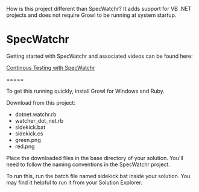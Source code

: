 How is this project different than SpecWatchr?
It adds support for VB .NET projects and does not require Growl to be running at system startup.

SpecWatchr 
=======================
Getting started with SpecWatchr and associated videos can be found here:

[Continous Testing with SpecWatchr](http://nspec.org/continuoustesting)

=====

To get this running quickly, install Growl for Windows and Ruby.

Download from this project:

- dotnet.watchr.rb
- watcher_dot_net.rb
- sidekick.bat
- sidekick.cs
- green.png
- red.png

Place the downloaded files in the base directory of your solution.  You'll need to follow the naming conventions in the SpecWatchr project.

To run this, run the batch file named sidekick.bat inside your solution.  You may find it helpful to run it from your Solution Explorer.
